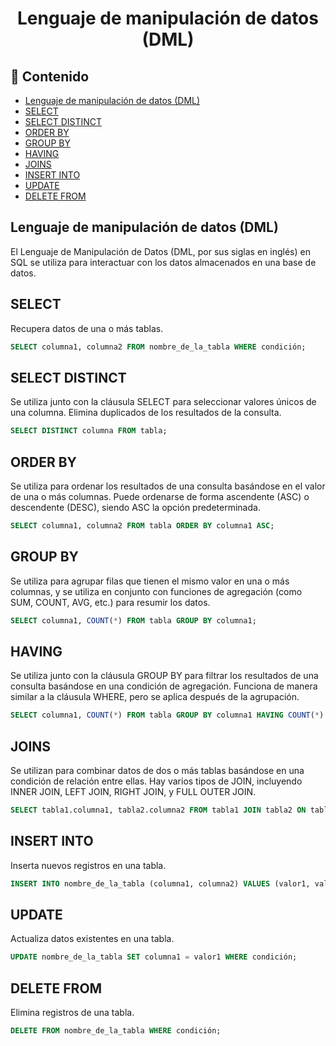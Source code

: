<h1 align="center">Lenguaje de manipulación de datos (DML)</h1>

<h2>📑 Contenido</h2>

- [Lenguaje de manipulación de datos (DML)](#lenguaje-de-manipulación-de-datos-dml)
- [SELECT](#select)
- [SELECT DISTINCT](#select-distinct)
- [ORDER BY](#order-by)
- [GROUP BY](#group-by)
- [HAVING](#having)
- [JOINS](#joins)
- [INSERT INTO](#insert-into)
- [UPDATE](#update)
- [DELETE FROM](#delete-from)

## Lenguaje de manipulación de datos (DML)

El Lenguaje de Manipulación de Datos (DML, por sus siglas en inglés) en SQL se utiliza para interactuar con los datos almacenados en una base de datos.

## SELECT

Recupera datos de una o más tablas.

```sql
SELECT columna1, columna2 FROM nombre_de_la_tabla WHERE condición;
```

## SELECT DISTINCT

Se utiliza junto con la cláusula SELECT para seleccionar valores únicos de una columna. Elimina duplicados de los resultados de la consulta.

```sql
SELECT DISTINCT columna FROM tabla;
```

## ORDER BY

Se utiliza para ordenar los resultados de una consulta basándose en el valor de una o más columnas. Puede ordenarse de forma ascendente (ASC) o descendente (DESC), siendo ASC la opción predeterminada.

```sql
SELECT columna1, columna2 FROM tabla ORDER BY columna1 ASC;
```

## GROUP BY

Se utiliza para agrupar filas que tienen el mismo valor en una o más columnas, y se utiliza en conjunto con funciones de agregación (como SUM, COUNT, AVG, etc.) para resumir los datos.

```sql
SELECT columna1, COUNT(*) FROM tabla GROUP BY columna1;
```

## HAVING

Se utiliza junto con la cláusula GROUP BY para filtrar los resultados de una consulta basándose en una condición de agregación. Funciona de manera similar a la cláusula WHERE, pero se aplica después de la agrupación.

```sql
SELECT columna1, COUNT(*) FROM tabla GROUP BY columna1 HAVING COUNT(*) > 1;
```

## JOINS

Se utilizan para combinar datos de dos o más tablas basándose en una condición de relación entre ellas. Hay varios tipos de JOIN, incluyendo INNER JOIN, LEFT JOIN, RIGHT JOIN, y FULL OUTER JOIN.

```sql
SELECT tabla1.columna1, tabla2.columna2 FROM tabla1 JOIN tabla2 ON tabla1.columna_id = tabla2.columna_id;
```

## INSERT INTO

Inserta nuevos registros en una tabla.

```sql
INSERT INTO nombre_de_la_tabla (columna1, columna2) VALUES (valor1, valor2);
```

## UPDATE

Actualiza datos existentes en una tabla.

```sql
UPDATE nombre_de_la_tabla SET columna1 = valor1 WHERE condición;
```

## DELETE FROM

Elimina registros de una tabla.

```sql
DELETE FROM nombre_de_la_tabla WHERE condición;
```
